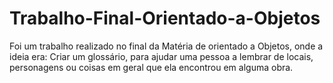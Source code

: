 # Trabalho-Final-Orientado-a-Objetos
Foi um trabalho realizado no final da Matéria de orientado a Objetos, onde a ideia era: Criar um glossário, para ajudar uma pessoa a lembrar de locais, personagens ou coisas em geral que ela encontrou em alguma obra. 
